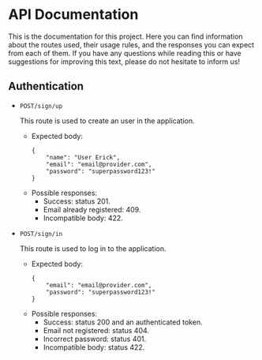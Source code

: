
# API Documentation

 This is the documentation for this project. Here you can find information about the routes used, their usage rules, and the responses you can expect from each of them. If you have any questions while reading this or have suggestions for improving this text, please do not hesitate to inform us!

## Authentication

 - `POST/sign/up`

	This route is used to create an user in the application.
	 - Expected body:
		```
	    {
	    	"name": "User Erick",
	    	"email": "email@provider.com",
	    	"password": "superpassword123!"
	    }
		```
	- Possible responses:
		- Success: status 201.
		- Email already registered: 409.
		- Incompatible body: 422.

 - `POST/sign/in`

	This route is used to log in to the application.
	 - Expected body:
		```
	    {
	    	"email": "email@provider.com",
	    	"password": "superpassword123!"
	    }
		```
	- Possible responses:
		- Success: status 200 and an authenticated token.
		- Email not registered: status 404.
		- Incorrect password: status 401.
		- Incompatible body: status 422.
